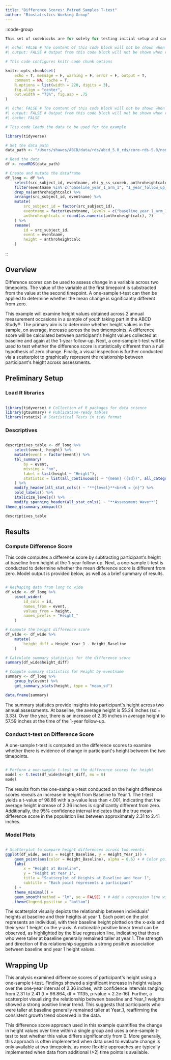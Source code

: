 ```yaml
---
title: "Difference Scores: Paired Samples T-test"
author: "Biostatistics Working Group"
---
```



::code-group

```r [setUp.r]
This set of codeblocks are for solely for testing initial setup and can be ignored at present 
```

```r  [knitR.r]
#| echo: FALSE # The content of this code block will not be shown when rendered
#| output: FALSE # Output from this code block will not be shown when rendered

# This code configures knitr code chunk options

knitr::opts_chunk$set(
    echo = T, message = F, warning = F, error = F, output = T,
    comment = NA, cache = T,
    R.options = list(width = 220, digits = 3),
    fig.align = "center",
    out.width = "75%", fig.asp = .75
)
```

```r  [loadData.r]
#| echo: FALSE # The content of this code block will not be shown when rendered
#| output: FALSE # Output from this code block will not be shown when rendered
#| cache: FALSE

# This code loads the data to be used for the example

library(tidyverse)

# Set the data path
data_path <- "/Users/shawes/ABCD/data/rds/abcd_5.0_rds/core-rds-5.0/non-imaging_excluding_nt_5.0.rds"

# Read the data
df <- readRDS(data_path)

# Create and mutate the dataframe
df_long <- df %>%
    select(src_subject_id, eventname, ehi_y_ss_scoreb, anthroheightcalc) %>%
    filter(eventname %in% c("baseline_year_1_arm_1", "1_year_follow_up_y_arm_1")) %>%
    drop_na(anthroheightcalc) %>%
    arrange(src_subject_id, eventname) %>%
    mutate(
        src_subject_id = factor(src_subject_id),
        eventname = factor(eventname, levels = c("baseline_year_1_arm_1", "1_year_follow_up_y_arm_1"), labels = c("Baseline", "Year_1")),
        anthroheightcalc = round(as.numeric(anthroheightcalc), 2)
    ) %>%
    rename(
        id = src_subject_id,
        event = eventname,
        height = anthroheightcalc
    )

```

::

## Overview
Difference scores can be used to assess change in a variable across two timepoints. The value of the variable at the first timepoint is substracted from the value at the second timepoint. A one-sample t-test can then be applied to determine whether the mean change is significantly different from zero.


This example will examine height values obtained across 2 annual measurement occasions in a sample of youth taking part in the ABCD Study®. The primary aim is to determine whether height values in the sample, on average, increase across the two timempoints. A difference score will be calculated between participant's height values collected at baseline and again at the 1-year follow-up. Next, a one-sample t-test will be used to test whether the difference score is statistically different than a null hypothesis of zero change. Finally, a visual inspection is further conducted via a scatterplot to graphically represent the relationship between participant's height across assessments.

## Preliminary Setup
### Load R libraries
```r  [codeBlock.r]

library(tidyverse) # Collection of R packages for data science
library(gtsummary) # Publication-ready tables
library(rstatix) # Statistical Tests in tidy format

```

### Descriptives
```r  [codeBlock.r]

descriptives_table <- df_long %>%
    select(event, height) %>%
    mutate(event = factor(event)) %>%
    tbl_summary(
        by = event,
        missing = "no",
        label = list(height ~ "Height"),
        statistic = list(all_continuous() ~ "{mean} ({sd})", all_categorical() ~ "{p}%"),
    ) %>%
    modify_header(all_stat_cols() ~ "**{level}**<br>N = {n}") %>%
    bold_labels() %>%
    italicize_levels() %>%
    modify_spanning_header(all_stat_cols() ~ "**Assessment Wave**")
theme_gtsummary_compact()

descriptives_table

```

## Results
### Compute Difference Score
This code computes a difference score by subtracting participant's height at baseline from height at the 1-year follow-up. Next, a one-sample t-test is conducted to determine whether the mean difference score is different from zero. Model output is provided below, as well as a brief summary of results.

```r  [codeBlock.r]

# Reshaping data from long to wide
df_wide <- df_long %>%
    pivot_wider(
        id_cols = id,
        names_from = event,
        values_from = height,
        names_prefix = "Height_"
    )

# Compute the height difference score
df_wide <- df_wide %>%
    mutate(
        height_diff = Height_Year_1 - Height_Baseline
    )

# Calculate summary statistics for the difference score
summary(df_wide$height_diff)

# Compute summary statistics for Height by eventname
summary <- df_long %>%
    group_by(event) %>%
    get_summary_stats(height, type = "mean_sd")

data.frame(summary)

```

The summary statistics provide insights into participant's height across two annual assessments. At baseline, the average height is 55.24 inches (sd = 3.33). Over the year, there is an increase of 2.35 inches in average height to 57.59 inches at the time of the 1-year follow-up.

### Conduct t-test on Difference Score
A one-sample t-test is computed on the difference scores to examine whether there is evidence of change in participant's height between the two timepoints.
```r  [codeBlock.r]

# Perform a one-sample t-test on the difference scores for height
model <- t.test(df_wide$height_diff, mu = 0)
model

```

The results from the one-sample t-test conducted on the height difference scores reveals an increase in height from Baseline to Year 1. The t-test yields a t-value of 98.86 with a p-value less than <.001, indicating that the average height increase of 2.36 inches is significantly different from zero. Additionally, the 95% confidence interval indicates that the true mean difference score in the population lies between approximately 2.31 to 2.41 inches.

### Model Plots
```r  [codeBlock.r]

# Scatterplot to compare height differences across two events
ggplot(df_wide, aes(x = Height_Baseline, y = Height_Year_1)) +
    geom_point(aes(color = Height_Baseline), alpha = 0.6) + # Color points by event type, adjust for your data
    labs(
        x = "Height at Baseline",
        y = "Height at Year 1",
        title = "Scatterplot of Heights at Baseline and Year 1",
        subtitle = "Each point represents a participant"
    ) +
    theme_minimal() +
    geom_smooth(method = "lm", se = FALSE) + # Add a regression line without confidence interval
    theme(legend.position = "bottom")

```

The scatterplot visually depicts the relationship between individuals' heights at baseline and their heights at year 1. Each point on the plot represents an individual, with their baseline height plotted on the x-axis and their year 1 height on the y-axis. A noticeable positive linear trend can be observed, as highlighted by the blue regression line, indicating that those who were taller at baseline generally remained taller at year 1. The strength and direction of this relationship suggests a strong positive association between baseline and year 1 height values.

## Wrapping Up
This analysis examined difference scores of participant's height using a one-sample t-test. Findings showed a significant increase in height values over the one-year interval of 2.36 inches, with confidence intervals ranging from 2.31 to 2.41 (t = 98.864, df = 11135, p-value < 2.2e-16). Further, a scatterplot visualizing the relationship between baseline and Year_1 weights showed a strong positive linear trend. This suggests that participants who were taller at baseline generally remained taller at Year_1, reaffirming the consistent growth trend observed in the data.

This difference score approach used in this example quantifies the change in height values over time within a single group and uses a one-sample t-test to test whether this value differs significanctly from 0. More generally, this approach is often implemented when data used to evalaute change is only available at two timepoints, as more flexible approaches are typically implemented when data from additional (>2) time points is available.

